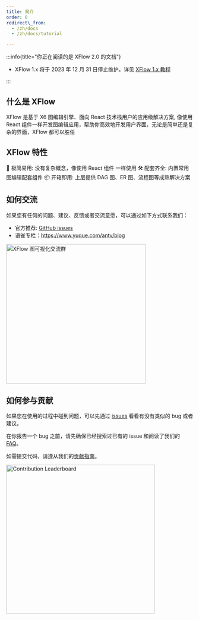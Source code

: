 ```yaml
---
title: 简介
order: 0
redirect\_from:
  - /zh/docs
  - /zh/docs/tutorial

---
```


:::info{title="你正在阅读的是 XFlow 2.0 的文档"}

- XFlow 1.x 将于 2023 年 12 月 31 日停止维护。详见 [XFlow 1.x 教程](https://xflow.antv.vision/zh-CN/docs/tutorial/intro/about)

:::

## 什么是 XFlow

XFlow 是基于 X6 图编辑引擎、面向 React 技术栈用户的应用级解决方案, 像使用 React 组件一样开发图编辑应用，帮助你高效地开发用户界面。无论是简单还是复杂的界面，XFlow 都可以胜任

## XFlow 特性

🚀  极简易用: 没有复杂概念，像使用 React 组件 一样使用
🛠️  配套齐全: 内置常用图编辑配套组件
📦  开箱即用: 上层提供 DAG 图、ER 图、流程图等成熟解决方案

## 如何交流

如果您有任何的问题、建议、反馈或者交流意愿，可以通过如下方式联系我们：

- 官方推荐: [GitHub issues](https://github.com/antvis/XFlow/issues/new/choose)
- 语雀专栏：<https://www.yuque.com/antv/blog>

<a href="https://qr.dingtalk.com/action/joingroup?code=v1,k1,rOHuvgq5s0EHDktyyQJffDE3ZAmHnbB2e6iwn/w4BKs=&#x26;_dt_no_comment=1&#x26;origin=11" target="_blank" rel="noopener noreferrer">
  <img src="https://gw.alipayobjects.com/mdn/rms_19b204/afts/img/A*KuL6R7t0Xw0AAAAAAAAAAAAAARQnAQ" alt="XFlow 图可视化交流群" width="375">
</a>

## 如何参与贡献

如果您在使用的过程中碰到问题，可以先通过 [issues](https://github.com/antvis/x6/issues) 看看有没有类似的 bug 或者建议。

在你报告一个 bug 之前，请先确保已经搜索过已有的 issue 和阅读了我们的 [FAQ]("/xflow/faq")。

如需提交代码，请遵从我们的[贡献指南](https://github.com/antvis/X6/blob/master/CONTRIBUTING.zh-CN.md)。

<a href="https://github.com/antvis/xflow/graphs/contributors" target="_blank" rel="noopener noreferrer">
  <img src="https://openomy.app/svg?repo=antvis/X6&chart=bubble&latestMonth=12" target="_blank" alt="Contribution Leaderboard" style="display: block; height: 400px" />
</a>
